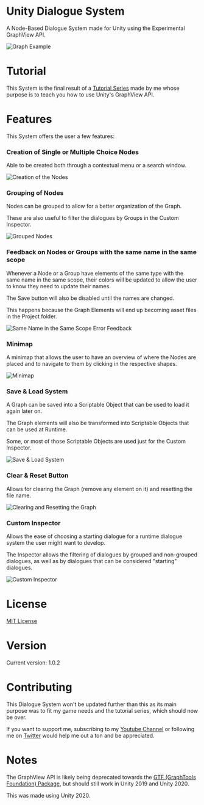 # Unity Dialogue System

A Node-Based Dialogue System made for Unity using the Experimental GraphView API.

![Graph Example](https://imgur.com/LlLZkmc.png)

# Tutorial

This System is the final result of a [Tutorial Series](https://www.youtube.com/watch?v=nvELzBYMK1U&list=PL0yxB6cCkoWK38XT4stSztcLueJ_kTx5f) made by me
whose purpose is to teach you how to use Unity's GraphView API.

# Features

This System offers the user a few features:

### Creation of Single or Multiple Choice Nodes

Able to be created both through a contextual menu or a search window.

![Creation of the Nodes](https://imgur.com/g7Oo4pQ.gif)

### Grouping of Nodes

Nodes can be grouped to allow for a better organization of the Graph.

These are also useful to filter the dialogues by Groups in the Custom Inspector.

![Grouped Nodes](https://imgur.com/B21Znkk.gif)

### Feedback on Nodes or Groups with the same name in the same scope

Whenever a Node or a Group have elements of the same type with the same name in the same scope,
their colors will be updated to allow the user to know they need to update their names.

The Save button will also be disabled until the names are changed.

This happens because the Graph Elements will end up becoming asset files in the Project folder.

![Same Name in the Same Scope Error Feedback](https://imgur.com/6rEqcR0.gif)

### Minimap

A minimap that allows the user to have an overview of where the Nodes are placed
and to navigate to them by clicking in the respective shapes.

![Minimap](https://imgur.com/2rGVj3b.gif)

### Save & Load System

A Graph can be saved into a Scriptable Object that can be used to load it again later on.

The Graph elements will also be transformed into Scriptable Objects that can be used at Runtime.

Some, or most of those Scriptable Objects are used just for the Custom Inspector.

![Save & Load System](https://imgur.com/PUk2Jtq.gif)

### Clear & Reset Button

Allows for clearing the Graph (remove any element on it) and resetting the file name.

![Clearing and Resetting the Graph](https://imgur.com/ucHMBgQ.gif)

### Custom Inspector

Allows the ease of choosing a starting dialogue for a runtime dialogue system the user might want to develop.

The Inspector allows the filtering of dialogues by grouped and non-grouped dialogues, as well as by dialogues that can be considered "starting" dialogues.

![Custom Inspector](https://imgur.com/7gqUHpR.gif)

# License

[MIT License](LICENSE.md)

# Version

Current version: 1.0.2

# Contributing

This Dialogue System won't be updated further than this as its main purpose was to fit my game needs and the tutorial series, which should now be over.

If you want to support me, subscribing to my [Youtube Channel](https://www.youtube.com/c/IndieWafflus) or following me on [Twitter](https://twitter.com/IndieWafflus) would help me out a ton and be appreciated.

# Notes

The GraphView API is likely being deprecated towards the [GTF (GraphTools Foundation) Package](https://docs.unity3d.com/Packages/com.unity.graphtools.foundation@0.8/manual/index.html), but should still work in Unity 2019 and Unity 2020.

This was made using Unity 2020.